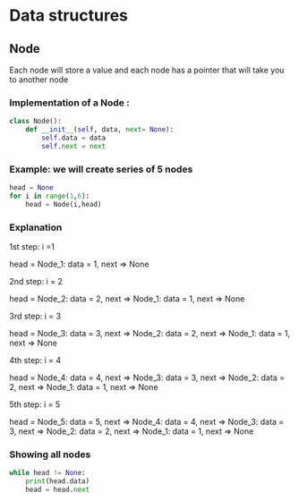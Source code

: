 # Data structures

## Node

Each node will store a value and each node has a pointer that will take you to another node

### Implementation of a Node :

```python
class Node():
    def __init__(self, data, next= None):
        self.data = data
        self.next = next
```

### Example: we will create series of 5 nodes

```python
head = None
for i in range(1,6):      		 
	head = Node(i,head)	  	       
```

### Explanation

1st step: i =1

head =  Node_1: data = 1, next => None

2nd step: i = 2

head =  Node_2: data = 2, next => Node_1: data = 1, next => None

3rd step: i = 3

head =  Node_3: data = 3, next => Node_2: data = 2, next => Node_1: data = 1, next => None

4th step: i = 4

head =  Node_4: data = 4, next => Node_3: data = 3, next => Node_2: data = 2, next => Node_1: data = 1, next => None

5th step: i = 5

head =  Node_5: data = 5, next => Node_4: data = 4, next => Node_3: data = 3, next => Node_2: data = 2, next => Node_1: data = 1, next => None

### Showing all nodes

```python
while head != None:
	print(head.data)
    head = head.next       
```

